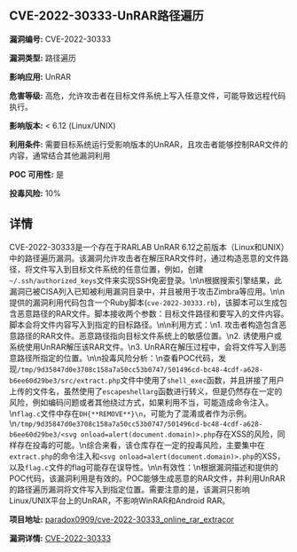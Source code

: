 ## CVE-2022-30333-UnRAR路径遍历

**漏洞编号:** CVE-2022-30333

**漏洞类型:** 路径遍历

**影响应用:** UnRAR

**危害等级:** 高危，允许攻击者在目标文件系统上写入任意文件，可能导致远程代码执行。

**影响版本:** < 6.12 (Linux/UNIX)

**利用条件:** 需要目标系统运行受影响版本的UnRAR，且攻击者能够控制RAR文件的内容，通常结合其他漏洞利用

**POC 可用性:** 是

**投毒风险:** 10%

## 详情

CVE-2022-30333是一个存在于RARLAB UnRAR 6.12之前版本（Linux和UNIX）中的路径遍历漏洞。该漏洞允许攻击者在解压RAR文件时，通过构造恶意的文件路径，将文件写入到目标文件系统的任意位置，例如，创建`~/.ssh/authorized_keys`文件来实现SSH免密登录。\n\n根据搜索引擎结果，此漏洞已被CISA列入已知被利用漏洞目录中，并且被用于攻击Zimbra等应用。\n\n提供的漏洞利用代码包含一个Ruby脚本(`cve-2022-30333.rb`)，该脚本可以生成包含恶意路径的RAR文件。脚本接收两个参数：目标文件路径和要写入的文件内容。脚本会将文件内容写入到指定的目标路径。\n\n利用方式：\n1.  攻击者构造包含恶意路径的RAR文件。恶意路径指向目标文件系统上的敏感位置。\n2.  诱使用户或系统使用UnRAR解压该RAR文件。\n3.  UnRAR在解压过程中，会将文件写入到恶意路径所指定的位置。\n\n投毒风险分析：\n查看POC代码，发现`/tmp/9d35847d0e3708c158a7a50cc53b0747/501496cd-bc48-4cdf-a628-b6ee60d29be3/src/extract.php`文件中使用了`shell_exec`函数，并且拼接了用户上传的文件名，虽然使用了`escapeshellarg`函数进行转义，但是仍然存在一定的风险，例如编码问题或者其他绕过方式，如果利用不当，可能造成命令注入。\n`flag.c`文件中存在`DH{**REMOVE**}\n`，可能为了混淆或者作为示例。\n`/tmp/9d35847d0e3708c158a7a50cc53b0747/501496cd-bc48-4cdf-a628-b6ee60d29be3/<svg onload=alert(document.domain)>.php`存在XSS的风险，同样存在投毒的可能。\n综合来看，该仓库存在一定的投毒风险，主要集中在`extract.php`的命令注入和`<svg onload=alert(document.domain)>.php`的XSS，以及`flag.c`文件的flag可能存在误导性。\n\n有效性：\n根据漏洞描述和提供的POC代码，该漏洞利用是有效的。POC能够生成恶意的RAR文件，并利用UnRAR的路径遍历漏洞将文件写入到指定位置。需要注意的是，该漏洞只影响Linux/UNIX平台上的UnRAR，不影响WinRAR和Android RAR。

**项目地址:** [paradox0909/cve-2022-30333_online_rar_extracor](https://github.com/paradox0909/cve-2022-30333_online_rar_extracor)

**漏洞详情:** [CVE-2022-30333](https://nvd.nist.gov/vuln/detail/CVE-2022-30333)